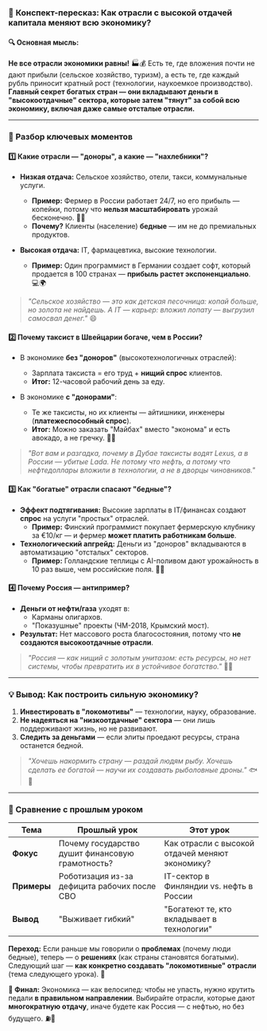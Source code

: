 ### 📝 **Конспект-пересказ: Как отрасли с высокой отдачей капитала меняют всю экономику?**  

#### **🔍 Основная мысль:**  
**Не все отрасли экономики равны!** 🏭💰 Есть те, где вложения почти не дают прибыли (сельское хозяйство, туризм), а есть те, где каждый рубль приносит кратный рост (технологии, наукоемкое производство). **Главный секрет богатых стран — они вкладывают деньги в "высокоотдачные" сектора, которые затем "тянут" за собой всю экономику, включая даже самые отсталые отрасли.**  

---  

### **📌 Разбор ключевых моментов**  

#### **1️⃣ Какие отрасли — "доноры", а какие — "нахлебники"?**  
- **Низкая отдача:** Сельское хозяйство, отели, такси, коммунальные услуги.  
  - **Пример:** Фермер в России работает 24/7, но его прибыль — копейки, потому что **нельзя масштабировать** урожай бесконечно. 🌾🚜  
  - **Почему?** Клиенты (население) **бедные** — им не до премиальных продуктов.  

- **Высокая отдача:** IT, фармацевтика, высокие технологии.  
  - **Пример:** Один программист в Германии создает софт, который продается в 100 странах — **прибыль растет экспоненциально**. 💻🌍  

> *"Сельское хозяйство — это как детская песочница: копай больше, но золота не найдешь. А IT — карьер: вложил лопату — выгрузил самосвал денег."* 😄  

#### **2️⃣ Почему таксист в Швейцарии богаче, чем в России?**  
- В экономике **без "доноров"** (высокотехнологичных отраслей):  
  - Зарплата таксиста = его труд + **нищий спрос** клиентов.  
  - **Итог:** 12-часовой рабочий день за еду.  

- В экономике **с "донорами"**:  
  - Те же таксисты, но их клиенты — айтишники, инженеры (**платежеспособный спрос**).  
  - **Итог:** Можно заказать "Майбах" вместо "эконома" и есть авокадо, а не гречку. 🥑🚗  

> *"Вот вам и разгадка, почему в Дубае таксисты водят Lexus, а в России — убитые Lada. Не потому что нефть, а потому что нефтедоллары вложили в технологии, а не в дворцы чиновников."*  

#### **3️⃣ Как "богатые" отрасли спасают "бедные"?**  
- **Эффект подтягивания:** Высокие зарплаты в IT/финансах создают **спрос** на услуги "простых" отраслей.  
  - **Пример:** Финский программист покупает фермерскую клубнику за €10/кг — и фермер **может платить работникам больше**.  
- **Технологический апгрейд:** Деньги из "доноров" вкладываются в автоматизацию "отсталых" секторов.  
  - **Пример:** Голландские теплицы с AI-поливом дают урожайность в 10 раз выше, чем российские поля. 🤖🌱  

#### **4️⃣ Почему Россия — антипример?**  
- **Деньги от нефти/газа** уходят в:  
  - Карманы олигархов.  
  - "Показушные" проекты (ЧМ-2018, Крымский мост).  
- **Результат:** Нет массового роста благосостояния, потому что **не создаются высокоотдачные отрасли**.  

> *"Россия — как нищий с золотым унитазом: есть ресурсы, но нет системы, чтобы превратить их в устойчивое богатство."* 🚽💎  

---  

### **💡 Вывод: Как построить сильную экономику?**  
1. **Инвестировать в "локомотивы"** — технологии, науку, образование.  
2. **Не надеяться на "низкоотдачные" сектора** — они лишь поддерживают жизнь, но не развивают.  
3. **Следить за деньгами** — если элиты проедают ресурсы, страна останется бедной.  

> *"Хочешь накормить страну — раздай людям рыбу. Хочешь сделать ее богатой — научи их создавать рыболовные дроны."* 🐟🤖  

---  

### **🔄 Сравнение с прошлым уроком**  
| **Тема** | **Прошлый урок** | **Этот урок** |  
|----------|------------------|---------------|  
| **Фокус** | Почему государство душит финансовую грамотность? | Как отрасли с высокой отдачей меняют экономику? |  
| **Примеры** | Роботизация из-за дефицита рабочих после СВО | IT-сектор в Финляндии vs. нефть в России |  
| **Вывод** | "Выживает гибкий" | "Богатеют те, кто вкладывает в технологии" |  

**Переход:** Если раньше мы говорили о **проблемах** (почему люди бедные), теперь — о **решениях** (как страны становятся богатыми). Следующий шаг — **как конкретно создавать "локомотивные" отрасли** (тема следующего урока). 🚀  

**🎯 Финал:** Экономика — как велосипед: чтобы не упасть, нужно крутить педали **в правильном направлении**. Выбирайте отрасли, которые дают **многократную отдачу**, иначе будете как Россия — с нефтью, но без будущего. ⛽🔮